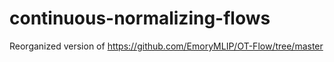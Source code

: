 # continuous-normalizing-flows
Reorganized version of https://github.com/EmoryMLIP/OT-Flow/tree/master
